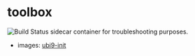 # toolbox 
<img alt="Build Status" src="https://quay.io/repository/gerrysetiawan/toolbox/status">
sidecar container for troubleshooting purposes.

 - images: [ubi9-init](https://catalog.redhat.com/software/containers/ubi9-init/6183297540a2d8e95c82e8bd)
